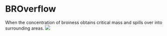 # BROverflow
When the concentration of broiness obtains critical mass and spills over into surrounding areas.
![](http://i.giphy.com/JHIs9ykOOSJ8I.gif)
